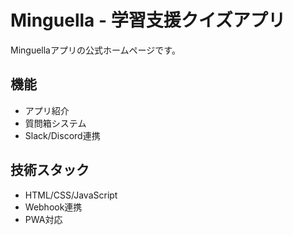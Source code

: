 # Minguella - 学習支援クイズアプリ

Minguellaアプリの公式ホームページです。

## 機能
- アプリ紹介
- 質問箱システム  
- Slack/Discord連携

## 技術スタック
- HTML/CSS/JavaScript
- Webhook連携
- PWA対応